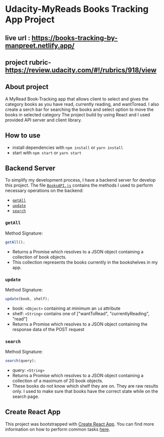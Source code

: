 # Udacity-MyReads Books Tracking App Project

## live url : https://books-tracking-by-manpreet.netlify.app/

## project rubric- https://review.udacity.com/#!/rubrics/918/view

## About project

A MyRead Book-Tracking app that allows client to select and gives the category books as you have read, currently reading, and wantToread. I also create a serch bar for searching the books and select option to move the books in selected category The project build by using React and I used provided API server and client library.

## How to use

- install dependencies with `npm install` or `yarn install`
- start with `npm start` or `yarn start`

## Backend Server

To simplify my development process, I have a backend server for develop this project. The file [`BooksAPI.js`](src/BooksAPI.js) contains the methods I used to perform necessary operations on the backend:

- [`getAll`](#getall)
- [`update`](#update)
- [`search`](#search)

### `getAll`

Method Signature:

```js
getAll();
```

- Returns a Promise which resolves to a JSON object containing a collection of book objects.
- This collection represents the books currently in the bookshelves in my app.

### `update`

Method Signature:

```js
update(book, shelf);
```

- book: `<Object>` containing at minimum an `id` attribute
- shelf: `<String>` contains one of ["wantToRead", "currentlyReading", "read"]
- Returns a Promise which resolves to a JSON object containing the response data of the POST request

### `search`

Method Signature:

```js
search(query);
```

- query: `<String>`
- Returns a Promise which resolves to a JSON object containing a collection of a maximum of 20 book objects.
- These books do not know which shelf they are on. They are raw results only. I used to make sure that books have the correct state while on the search page.

## Create React App

This project was bootstrapped with [Create React App](https://github.com/facebookincubator/create-react-app). You can find more information on how to perform common tasks [here](https://github.com/facebookincubator/create-react-app/blob/master/packages/react-scripts/template/README.md).
